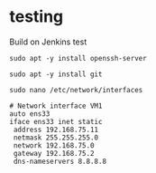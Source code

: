 # testing
Build on Jenkins test
```
sudo apt -y install openssh-server

sudo apt -y install git
```


```
sudo nano /etc/network/interfaces

# Network interface VM1
auto ens33
iface ens33 inet static
 address 192.168.75.11
 netmask 255.255.255.0
 network 192.168.75.0
 gateway 192.168.75.2
 dns-nameservers 8.8.8.8

```
